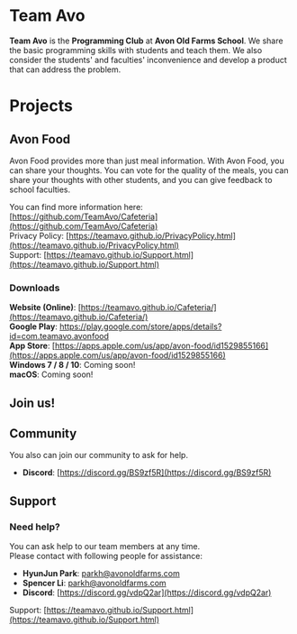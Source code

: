 # Team Avo

**Team Avo** is the **Programming Club** at **Avon Old Farms School**. We share the basic programming skills with students and teach them. We also consider the students' and faculties' inconvenience and develop a product that can address the problem.

# Projects

## Avon Food

Avon Food provides more than just meal information.
With Avon Food, you can share your thoughts. You can vote for the quality of the meals, you can share your thoughts with other students, and you can give feedback to school faculties. 

You can find more information here: [https://github.com/TeamAvo/Cafeteria](https://github.com/TeamAvo/Cafeteria)  
Privacy Policy: [https://teamavo.github.io/PrivacyPolicy.html](https://teamavo.github.io/PrivacyPolicy.html)  
Support: [https://teamavo.github.io/Support.html](https://teamavo.github.io/Support.html)  



### Downloads

**Website (Online)**: [https://teamavo.github.io/Cafeteria/](https://teamavo.github.io/Cafeteria/)  
**Google Play**: [https://play.google.com/store/apps/details?id=com.teamavo.avonfood  ](https://play.google.com/store/apps/details?id=com.teamavo.avonfood)   
**App Store**: [https://apps.apple.com/us/app/avon-food/id1529855166](https://apps.apple.com/us/app/avon-food/id1529855166)  
**Windows 7 / 8 / 10**: Coming soon!  
**macOS**: Coming soon!  

## Join us!

## Community

You also can join our community to ask for help.

- **Discord**: [https://discord.gg/BS9zf5R](https://discord.gg/BS9zf5R)

## Support

### Need help?

You can ask help to our team members at any time.  
Please contact with following people for assistance:  

- **HyunJun Park**: [parkh@avonoldfarms.com](mailto:parkh@avonoldfarms.com)
- **Spencer Li**: [parkh@avonoldfarms.com](mailto:lis@avonoldfarms.com)
- **Discord**: [https://discord.gg/vdpQ2ar](https://discord.gg/vdpQ2ar)

Support: [https://teamavo.github.io/Support.html](https://teamavo.github.io/Support.html)
